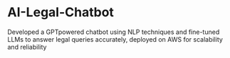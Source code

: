 # AI-Legal-Chatbot
Developed a GPTpowered chatbot using NLP techniques and fine-tuned LLMs to answer legal queries accurately, deployed on AWS for scalability and reliability
